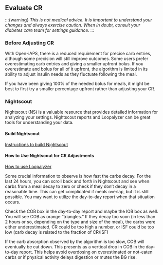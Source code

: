 ## Evaluate CR

:::{warning}
<i>This is not medical advice. It is important to understand your changes and always exercise caution. When in doubt, consult your diabetes care team for settings guidance.</i>
:::

### Before Adjusting CR

With Open-iAPS, there is a reduced requirement for precise carb entries, although some precision will still improve outcomes. Some users prefer overestimating carb entries and giving a  smaller upfront bolus. If you overestimate and bolus for all of it upfront, the algorithm is limited in its ability to adjust insulin needs as they fluctuate following the meal.

If you have been giving 100% of the needed bolus for meals, it might be best to first try a smaller percentage upfront rather than adjusting your CR.

### Nightscout

Nightscout (NS) is a valuable resource that provides detailed information for analyzing your settings. Nightscout reports and Loopalyzer can be great tools for understanding your data.

#### Build Nightscout
[Instructions to build Nightscout](https://nightscout.github.io/nightscout/new_user/)

#### How to Use Nightscout for CR Adjustments
[How to use Loopalyzer](https://nightscout.github.io/nightscout/reports/#loopalyzer)

Some crucial information to observe is how fast the carbs decay. For the last 24 hours, you can scroll back and forth in Nightscout and see when carbs from a meal decay to zero or check if they don’t decay in a reasonable time. This can get complicated if meals overlap, but it is still possible. You may want to utilize the day-to-day report when that situation occurs.

Check the COB box in the day-to-day report and maybe the IOB box as well. You will see COB as orange “triangles.” If they decay too soon (in less than 2 hours or so, depending on the type and size of the meal), the carbs were either underestimated, CR could be too high a number, or ISF could be too low (carb decay is related to the fraction of CR/ISF)

If the carb absorption observed by the algorithm is too slow, COB will eventually be cut down. This presents as a vertical drop in COB in the day-to-day report. This helps avoid overdosing on overestimated or not-eaten carbs or if physical activity delays digestion or mutes the BG rise.
